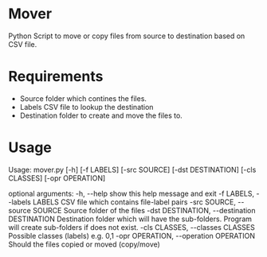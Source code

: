 # Mover
Python Script to move or copy files from source to destination based on CSV file.

# Requirements
- Source folder which contines the files.
- Labels CSV file to lookup the destination
- Destination folder to create and move the files to.

# Usage
Usage: mover.py [-h] [-f LABELS] [-src SOURCE] [-dst DESTINATION]
                [-cls CLASSES] [-opr OPERATION]

optional arguments:
  -h, --help            show this help message and exit
  -f LABELS, --labels LABELS
                        CSV file which contains file-label pairs
  -src SOURCE, --source SOURCE
                        Source folder of the files
  -dst DESTINATION, --destination DESTINATION
                        Destination folder which will have the sub-folders.
                        Program will create sub-folders if does not exist.
  -cls CLASSES, --classes CLASSES
                        Possible classes (labels) e.g. 0,1
  -opr OPERATION, --operation OPERATION
                        Should the files copied or moved (copy/move)
